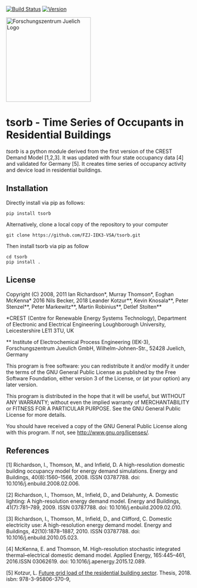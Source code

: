 [![Build Status](https://img.shields.io/gitlab/pipeline/l-kotzur/tsorb/master.svg)](https://gitlab.com/l-kotzur/tsorb/pipelines)
[![Version](https://img.shields.io/pypi/v/tsorb.svg)](https://pypi.python.org/pypi/tsorb)


<a href="https://www.fz-juelich.de/iek/iek-3/EN/Forschung/_Process-and-System-Analysis/_node.html"><img src="https://www.fz-juelich.de/SharedDocs/Bilder/INM/INM-1/EN/FZj_Logo.jpg?__blob=normal" alt="Forschungszentrum Juelich Logo" width="230px"></a> 


# tsorb - Time Series of Occupants in Residential Buildings 

*tsorb* is a python module derived from the first version of the CREST Demand Model [1,2,3]. It was updated with four state occupancy data [4] and validated for Germany [5]. It creates time series of occupancy activity and device load in residential buildings.

## Installation
Directly install via pip as follows:

	pip install tsorb

Alternatively, clone a local copy of the repository to your computer

	git clone https://github.com/FZJ-IEK3-VSA/tsorb.git
	
Then install tsorb via pip as follow
	
	cd tsorb
	pip install . 


## License

Copyright (C) 2008, 2011 Ian Richardson*, Murray Thomson*, Eoghan McKenna*
   2016 Nils Becker, 2018 Leander Kotzur**, Kevin Knosala**, Peter Stenzel**, Peter Markewitz**, Martin Robinius**, Detlef Stolten**

   *CREST (Centre for Renewable Energy Systems Technology),
   Department of Electronic and Electrical Engineering
   Loughborough University, Leicestershire LE11 3TU, UK

   ** Institute of Electrochemical Process Engineering (IEK-3), Forschungszentrum Jueulich GmbH, Wilhelm-Johnen-Str., 52428 Juelich, Germany

   This program is free software: you can redistribute it and/or modify
   it under the terms of the GNU General Public License as published by
   the Free Software Foundation, either version 3 of the License, or
   (at your option) any later version.

   This program is distributed in the hope that it will be useful,
   but WITHOUT ANY WARRANTY; without even the implied warranty of
   MERCHANTABILITY or FITNESS FOR A PARTICULAR PURPOSE.  See the
   GNU General Public License for more details.

   You should have received a copy of the GNU General Public License
   along with this program.  If not, see <http://www.gnu.org/licenses/>.


## References

[1] Richardson, I., Thomson, M., and Infield, D. A high-resolution domestic building occupancy model for energy demand simulations. Energy and Buildings, 40(8):1560–1566, 2008. ISSN 03787788. doi: 10.1016/j.enbuild.2008.02.006.

[2] Richardson, I., Thomson, M., Infield, D., and Delahunty, A. Domestic lighting: A high-resolution energy demand model. Energy and Buildings, 41(7):781–789, 2009. ISSN 03787788. doi: 10.1016/j.enbuild.2009.02.010.

[3] Richardson, I., Thomson, M., Infield, D., and Clifford, C. Domestic electricity use: A high-resolution energy demand model. Energy and Buildings, 42(10):1878–1887, 2010. ISSN 03787788. doi: 10.1016/j.enbuild.2010.05.023.

[4] McKenna, E. and Thomson, M. High-resolution stochastic integrated thermal–electrical domestic demand model. Applied Energy, 165:445–461, 2016.ISSN 03062619. doi: 10.1016/j.apenergy.2015.12.089.

[5] Kotzur, L. [Future grid load of the residential building sector](http://juser.fz-juelich.de/record/858675). Thesis, 2018. isbn: 978-3-95806-370-9,